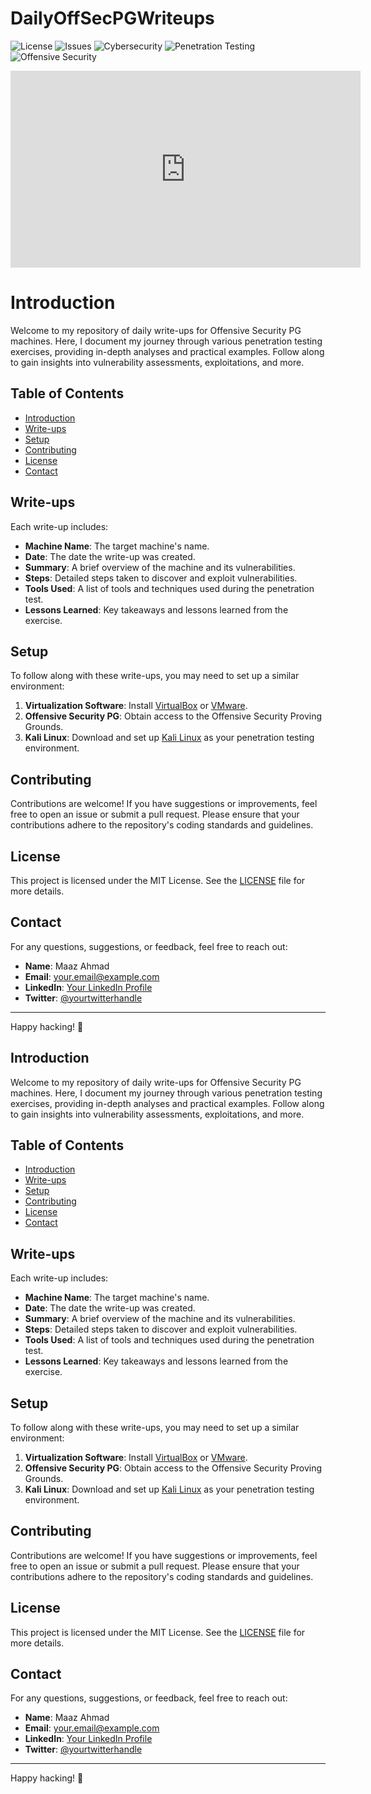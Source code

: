 # DailyOffSecPGWriteups

![License](https://img.shields.io/github/license/maazahmaad/OffSec-Proving-Grounds-Writeups)
![Issues](https://img.shields.io/github/issues/maazahmaad/OffSec-Proving-Grounds-Writeups)
![Cybersecurity](https://img.shields.io/badge/Cybersecurity-Expert-blue)
![Penetration Testing](https://img.shields.io/badge/Penetration%20Testing-Professional-green)
![Offensive Security](https://img.shields.io/badge/Offensive%20Security-Advanced-red)

<iframe width="560" height="315" src="https://www.youtube-nocookie.com/embed/qqGb25h-5Y8?autoplay=1&amp;playsinline=1" frameborder="0" allow="autoplay; encrypted-media" allowfullscreen></iframe>

# Introduction

Welcome to my repository of daily write-ups for Offensive Security PG machines. Here, I document my journey through various penetration testing exercises, providing in-depth analyses and practical examples. Follow along to gain insights into vulnerability assessments, exploitations, and more.

## Table of Contents

- [Introduction](#introduction)
- [Write-ups](#write-ups)
- [Setup](#setup)
- [Contributing](#contributing)
- [License](#license)
- [Contact](#contact)

## Write-ups

Each write-up includes:
- **Machine Name**: The target machine's name.
- **Date**: The date the write-up was created.
- **Summary**: A brief overview of the machine and its vulnerabilities.
- **Steps**: Detailed steps taken to discover and exploit vulnerabilities.
- **Tools Used**: A list of tools and techniques used during the penetration test.
- **Lessons Learned**: Key takeaways and lessons learned from the exercise.

## Setup

To follow along with these write-ups, you may need to set up a similar environment:

1. **Virtualization Software**: Install [VirtualBox](https://www.virtualbox.org/) or [VMware](https://www.vmware.com/).
2. **Offensive Security PG**: Obtain access to the Offensive Security Proving Grounds.
3. **Kali Linux**: Download and set up [Kali Linux](https://www.kali.org/) as your penetration testing environment.

## Contributing

Contributions are welcome! If you have suggestions or improvements, feel free to open an issue or submit a pull request. Please ensure that your contributions adhere to the repository's coding standards and guidelines.

## License

This project is licensed under the MIT License. See the [LICENSE](LICENSE) file for more details.

## Contact

For any questions, suggestions, or feedback, feel free to reach out:

- **Name**: Maaz Ahmad
- **Email**: [your.email@example.com](mailto:your.email@example.com)
- **LinkedIn**: [Your LinkedIn Profile](https://www.linkedin.com/in/yourprofile)
- **Twitter**: [@yourtwitterhandle](https://twitter.com/yourtwitterhandle)

---

Happy hacking! 🚀


## Introduction

Welcome to my repository of daily write-ups for Offensive Security PG machines. Here, I document my journey through various penetration testing exercises, providing in-depth analyses and practical examples. Follow along to gain insights into vulnerability assessments, exploitations, and more.

## Table of Contents

- [Introduction](#introduction)
- [Write-ups](#write-ups)
- [Setup](#setup)
- [Contributing](#contributing)
- [License](#license)
- [Contact](#contact)

## Write-ups

Each write-up includes:
- **Machine Name**: The target machine's name.
- **Date**: The date the write-up was created.
- **Summary**: A brief overview of the machine and its vulnerabilities.
- **Steps**: Detailed steps taken to discover and exploit vulnerabilities.
- **Tools Used**: A list of tools and techniques used during the penetration test.
- **Lessons Learned**: Key takeaways and lessons learned from the exercise.

## Setup

To follow along with these write-ups, you may need to set up a similar environment:

1. **Virtualization Software**: Install [VirtualBox](https://www.virtualbox.org/) or [VMware](https://www.vmware.com/).
2. **Offensive Security PG**: Obtain access to the Offensive Security Proving Grounds.
3. **Kali Linux**: Download and set up [Kali Linux](https://www.kali.org/) as your penetration testing environment.

## Contributing

Contributions are welcome! If you have suggestions or improvements, feel free to open an issue or submit a pull request. Please ensure that your contributions adhere to the repository's coding standards and guidelines.

## License

This project is licensed under the MIT License. See the [LICENSE](LICENSE) file for more details.

## Contact

For any questions, suggestions, or feedback, feel free to reach out:

- **Name**: Maaz Ahmad
- **Email**: [your.email@example.com](mailto:your.email@example.com)
- **LinkedIn**: [Your LinkedIn Profile](https://www.linkedin.com/in/yourprofile)
- **Twitter**: [@yourtwitterhandle](https://twitter.com/yourtwitterhandle)

---

Happy hacking! 🚀

